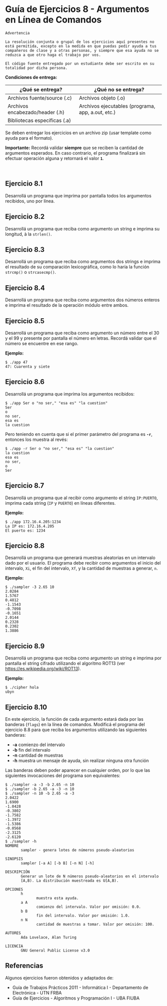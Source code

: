 # Guía de Ejercicios 8 - Argumentos en Línea de Comandos

```
Advertencia

La resolución conjunta o grupal de los ejercicios aquí presentes no está permitida, excepto en la medida en que puedas pedir ayuda a tus compañeros de clase y a otras personas, y siempre que esa ayuda no se reduzca a que otro haga el trabajo por vos.

El código fuente entregado por un estudiante debe ser escrito en su totalidad por dicha persona.
```

**Condiciones de entrega:**

| **¿Qué se entrega?**            | **¿Qué no se entrega?**                           |
| ----                            |   ----                                            |
| Archivos fuente/source (.c)     | Archivos objeto (.o)                              |
| Archivos encabezado/header (.h) | Archivos ejecutables (programa, app, a.out, etc.) |
| Bibliotecas específicas (.a)    |                                                   |

Se deben entregar los ejercicios en un archivo zip (usar template como ayuda para el formato).

**Importante:** Recordá validar **siempre** que se reciben la cantidad de argumentos esperados. En caso contrario, el programa finalizará sin efectuar operación alguna y retornará el valor **`1`**.

<br>

## Ejercicio 8.1
Desarrollá un programa que imprima por pantalla todos los argumentos recibidos, uno por línea.

## Ejercicio 8.2
Desarrollá un programa que reciba como argumento un string e imprima su longitud, à la `strlen()`.

## Ejercicio 8.3
Desarrollá un programa que reciba como argumentos dos strings e imprima el resultado de su comparación lexicográfica, como lo haría la función `strcmp()` o `strcasecmp()`.

## Ejercicio 8.4
Desarrollá un programa que reciba como argumentos dos números enteros e imprima el resultado de la operación módulo entre ambos.

## Ejercicio 8.5
Desarrollá un programa que reciba como argumento un número entre el 30 y el 99 y presente por pantalla el número en letras. Recordá validar que el número se encuentre en ese rango.

**Ejemplo:**
```
$ ./app 47
47: Cuarenta y siete
```

## Ejercicio 8.6
Desarrollá un programa que imprima los argumentos recibidos:

```
$ ./app Ser o "no ser," "esa es" "la cuestion"
Ser
o
no ser,
esa es
la cuestion
```

Pero teniendo en cuenta que si el primer parámetro del programa es **`-r`**, entonces los muestra al revés:

```
$ ./app -r Ser o "no ser," "esa es" "la cuestion"
la cuestion
esa es
no ser,
o
Ser
```

## Ejercicio 8.7
Desarrollá un programa que al recibir como argumento el string `IP:PUERTO`, imprima cada string (`IP` y `PUERTO`) en líneas diferentes.

**Ejemplo:**
```
$ ./app 172.16.4.205:1234
La IP es: 172.16.4.205
El puerto es: 1234
```

## Ejercicio 8.8
Desarrollá un programa que generará muestras aleatorias en un intervalo dado por el usuario. El programa debe recibir como argumentos el inicio del intervalo, `Xi`, el fin del intervalo, `Xf`, y la cantidad de muestras a generar, `n`.

**Ejemplo:**
```
$ ./sampler -3 2.65 10
2.0284
1.5767
0.4812
-1.1543
-0.7098
-0.1651
2.0144
0.2328
0.2302
1.3886
```

## Ejercicio 8.9
Desarrollá un programa que reciba como argumento un string e imprima por pantalla el string cifrado utilizando el algoritmo ROT13 (ver https://es.wikipedia.org/wiki/ROT13).

**Ejemplo:**
```
$ ./cipher hola
ubyn
```

## Ejercicio 8.10
En este ejercicio, la función de cada argumento estará dada por las banderas (`flags`) en la línea de comandos. Modificá el programa del ejercicio 8.8 para que reciba los argumentos utilizando las siguientes banderas:

- **-a** comienzo del intervalo
- **-b** fin del intervalo
- **-n** cantidad de muestras
- **-h** muestra un mensaje de ayuda, sin realizar ninguna otra función

Las banderas deben poder aparecer en cualquier orden, por lo que las siguientes invocaciones del programa son equivalentes:

```
$ ./sampler -a -3 -b 2.65 -n 10
$ ./sampler -b 2.65 -a -3 -n 10
$ ./sampler -n 10 -b 2.65 -a -3
2.0422
1.6900
-1.0428
-0.3802
-1.7582
-1.3972
-1.5386
-0.0568
-2.3125
-2.6120
$ ./sampler -h
NOMBRE
       sampler - genera lotes de números pseudo-aleatorios

SINOPSIS
       sampler [-a A] [-b B] [-n N] [-h]

DESCRIPCIÓN
       Generar un lote de N números pseudo-aleatorios en el intervalo
       [A,B). La distribución muestreada es U[A,B).

OPCIONES
       h
              muestra esta ayuda.
       a A
              comienzo del intervalo. Valor por omisión: 0.0.
       b B
              fin del intervalo. Valor por omisión: 1.0.
       n N
              cantidad de muestras a tomar. Valor por omisión: 100.

AUTORES
       Ada Lovelace, Alan Turing

LICENCIA
       GNU General Public License v3.0
```

## Referencias
Algunos ejercicios fueron obtenidos y adaptados de:
- Guía de Trabajos Prácticos 2011 - Informática I - Departamento de Electrónica - UTN FRBA
- Guía de Ejercicios - Algoritmos y Programación I - UBA FIUBA

